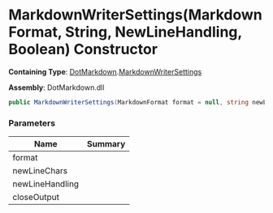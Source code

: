 # MarkdownWriterSettings\(MarkdownFormat, String, NewLineHandling, Boolean\) Constructor

**Containing Type**: [DotMarkdown](../../README.md)\.[MarkdownWriterSettings](../README.md)

**Assembly**: DotMarkdown\.dll

```csharp
public MarkdownWriterSettings(MarkdownFormat format = null, string newLineChars = null, NewLineHandling newLineHandling = Replace, bool closeOutput = false)
```

### Parameters

| Name | Summary |
| ---- | ------- |
| format | |
| newLineChars | |
| newLineHandling | |
| closeOutput | |


